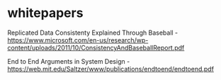 # whitepapers

Replicated Data Consistenty Explained Through Baseball - https://www.microsoft.com/en-us/research/wp-content/uploads/2011/10/ConsistencyAndBaseballReport.pdf

End to End Arguments in System Design - https://web.mit.edu/Saltzer/www/publications/endtoend/endtoend.pdf

